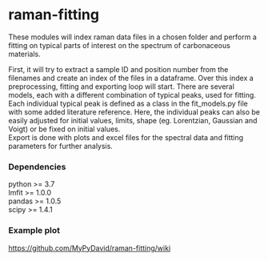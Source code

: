 # raman-fitting
These modules will index raman data files in a chosen folder and perform a fitting on typical parts of interest on the spectrum of carbonaceous materials. 

First, it will try to extract a sample ID and position number from the filenames and create an index of the files in a dataframe. Over this index a preprocessing, fitting and exporting loop will start.
There are several models, each with a different combination of typical peaks, used for fitting. Each individual typical peak is defined as a class in the fit_models.py file with some added literature reference. Here, the individual peaks can also be easily adjusted for initial values, limits, shape (eg. Lorentzian, Gaussian and Voigt) or be fixed on initial values.   
Export is done with plots and excel files for the spectral data and fitting parameters for further analysis.

### Dependencies
python >= 3.7  
lmfit >= 1.0.0  
pandas >= 1.0.5  
scipy >= 1.4.1

### Example plot

https://github.com/MyPyDavid/raman-fitting/wiki
